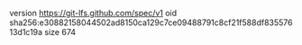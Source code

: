 version https://git-lfs.github.com/spec/v1
oid sha256:e30882158044502ad8150ca129c7ce09488791c8cf21f588df83557613d1c19a
size 674
